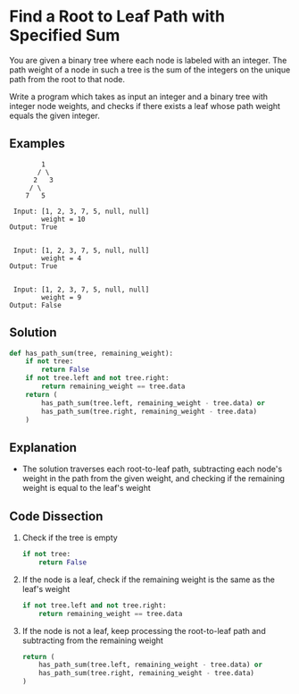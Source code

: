 # Find a Root to Leaf Path with Specified Sum
You are given a binary tree where each node is labeled with an integer. The path weight of a node in such a tree is the sum of the integers on the unique path from the root to that node.

Write a program which takes as input an integer and a binary tree with integer node weights, and checks if there exists a leaf whose path weight equals the given integer.

## Examples
```
        1
       / \
      2   3
     / \
    7   5

 Input: [1, 2, 3, 7, 5, null, null]
        weight = 10
Output: True


 Input: [1, 2, 3, 7, 5, null, null]
        weight = 4
Output: True


 Input: [1, 2, 3, 7, 5, null, null]
        weight = 9
Output: False
```

## Solution
```python
def has_path_sum(tree, remaining_weight):
    if not tree:
        return False
    if not tree.left and not tree.right:
        return remaining_weight == tree.data
    return (
        has_path_sum(tree.left, remaining_weight - tree.data) or
        has_path_sum(tree.right, remaining_weight - tree.data)
    )
```

## Explanation
* The solution traverses each root-to-leaf path, subtracting each node's weight in the path from the given weight, and checking if the remaining weight is equal to the leaf's weight

## Code Dissection
1. Check if the tree is empty
    ```python
    if not tree:
        return False
    ```
2. If the node is a leaf, check if the remaining weight is the same as the leaf's weight
    ```python
    if not tree.left and not tree.right:
        return remaining_weight == tree.data
    ```
3. If the node is not a leaf, keep processing the root-to-leaf path and subtracting from the remaining weight
    ```python
    return (
        has_path_sum(tree.left, remaining_weight - tree.data) or
        has_path_sum(tree.right, remaining_weight - tree.data)
    )
    ```
